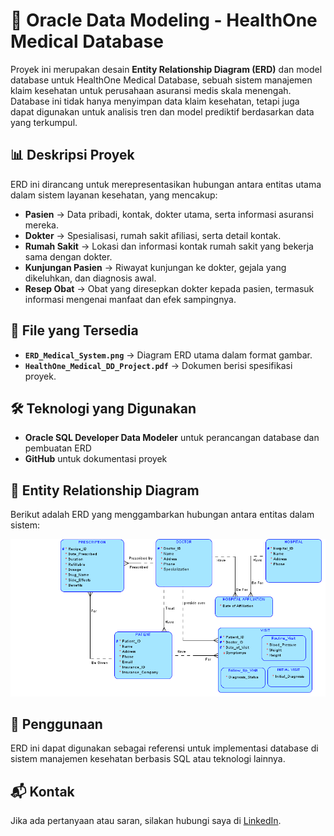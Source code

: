 # 📌 Oracle Data Modeling - HealthOne Medical Database
Proyek ini merupakan desain **Entity Relationship Diagram (ERD)** dan model database untuk HealthOne Medical Database, sebuah sistem manajemen klaim kesehatan untuk perusahaan asuransi medis skala menengah. Database ini tidak hanya menyimpan data klaim kesehatan, tetapi juga dapat digunakan untuk analisis tren dan model prediktif berdasarkan data yang terkumpul.

## 📊 Deskripsi Proyek
ERD ini dirancang untuk merepresentasikan hubungan antara entitas utama dalam sistem layanan kesehatan, yang mencakup:
- **Pasien** → Data pribadi, kontak, dokter utama, serta informasi asuransi mereka.
- **Dokter** → Spesialisasi, rumah sakit afiliasi, serta detail kontak.
- **Rumah Sakit** → Lokasi dan informasi kontak rumah sakit yang bekerja sama dengan dokter.
- **Kunjungan Pasien** → Riwayat kunjungan ke dokter, gejala yang dikeluhkan, dan diagnosis awal.
- **Resep Obat** → Obat yang diresepkan dokter kepada pasien, termasuk informasi mengenai manfaat dan efek sampingnya.

## 📂 File yang Tersedia
- **`ERD_Medical_System.png`** → Diagram ERD utama dalam format gambar.
- **`HealthOne_Medical_DD_Project.pdf`** → Dokumen berisi spesifikasi proyek.

## 🛠 Teknologi yang Digunakan  
- **Oracle SQL Developer Data Modeler** untuk perancangan database dan pembuatan ERD
- **GitHub** untuk dokumentasi proyek

## 📸 Entity Relationship Diagram
Berikut adalah ERD yang menggambarkan hubungan antara entitas dalam sistem:

![ERD](ERD_Medical_System.png)

## 🚀 Penggunaan
ERD ini dapat digunakan sebagai referensi untuk implementasi database di sistem manajemen kesehatan berbasis SQL atau teknologi lainnya.

## 📬 Kontak
Jika ada pertanyaan atau saran, silakan hubungi saya di [LinkedIn](https://www.linkedin.com/in/izmah-ashfayel-hikmah).

